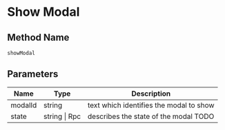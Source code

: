 # Show Modal

## Method Name

`showModal`

## Parameters

| Name      | Type             | Description                                         |
| --------- | -----------------| -----------                                         |
| modalId   | string           | text which identifies the modal to show             |
| state     | string \| Rpc    | describes the state of the modal   TODO             |

